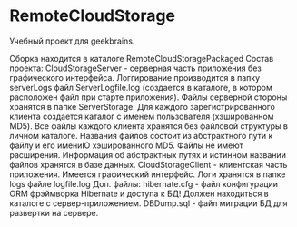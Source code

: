 # RemoteCloudStorage
Учебный проект для geekbrains. 

Сборка находится в каталоге RemoteCloudStoragePackaged
Состав проекта: 
CloudStorageServer - серверная часть приложения без графического интерфейса. 
Логгирование производится в папку serverLogs файл ServerLogfile.log (создается в каталоге, в котором расположен файл при старте приложения).
Файлы серверной стороны хранятся в папке ServerStorage.
Для каждого зарегистрированного клиента создается каталог с именем пользователя (хэшированном MD5).
Все файлы каждого клиента хранятся без файловой структуры в личном каталоге. Названия файлов состоит из абстрактного пути к файлу и его имениЮ хэшированного MD5.
Файлы не имеют расширения.
Информация об абстрактных путях и истинном названии файлов хранятся в базе данных.
CloudStorageClient - клиентская часть приложения. Имеется графический интерфейс. Логи хранятся в папке logs файле logfile.log
Доп. файлы:
hibernate.cfg - файл конфигурации ORM фрэймворка Hibernate и доступа к БД! Должен находиться в каталоге с сервер-приложением.
DBDump.sql - файл миграции БД для развертки на сервере.
